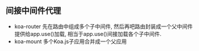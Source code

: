 ## 间接中间件代理




- koa-router 先在路由中组成多个子中间件, 然后再吧路由封装成一个父中间件提供给app.use()加载, 相当于app.use()间接加载各个子中间件.
- koa-mount 多个Koa.js子应用合并成一个父应用